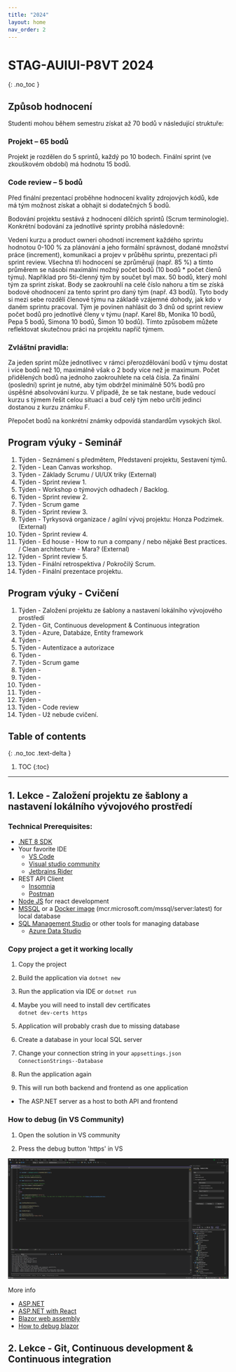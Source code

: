 ```yaml
---
title: "2024"
layout: home
nav_order: 2
---
```


# STAG-AUIUI-P8VT 2024
{: .no_toc }


## Způsob hodnocení
Studenti mohou během semestru získat až 70 bodů v následující struktuře:

### Projekt – 65 bodů
Projekt je rozdělen do 5 sprintů, každý po 10 bodech.
Finální sprint (ve zkouškovém období) má hodnotu 15 bodů.

### Code review – 5 bodů
Před finální prezentací proběhne hodnocení kvality zdrojových kódů, kde má tým možnost získat a obhajit si dodatečných 5 bodů.

Bodování projektu sestává z hodnocení dílčích sprintů (Scrum terminologie). Konkrétní bodování za jednotlivé sprinty probíhá následovně:

Vedení kurzu a product owneri ohodnotí increment každého sprintu hodnotou 0-100 % za plánování a jeho formální správnost, dodané množství práce (increment), komunikaci a projev v průběhu sprintu, prezentaci při sprint review.
Všechna tři hodnocení se zprůměrují (např. 85 %) a tímto průměrem se násobí maximální možný počet bodů (10 bodů * počet členů týmu). Například pro 5ti-členný tým by součet byl max. 50 bodů, který mohl tým za sprint získat. Body se zaokrouhlí na celé číslo nahoru a tím se získá bodové ohodnocení za tento sprint pro daný tým (např. 43 bodů).
Tyto body si mezi sebe rozdělí členové týmu na základě vzájemné dohody, jak kdo v daném sprintu pracoval. Tým je povinen nahlásit do 3 dnů od sprint review počet bodů pro jednotlivé členy v týmu (např. Karel 8b, Monika 10 bodů, Pepa 5 bodů, Simona 10 bodů, Šimon 10 bodů). Tímto způsobem můžete reflektovat skutečnou práci na projektu napříč týmem.

### Zvláštní pravidla:
Za jeden sprint může jednotlivec v rámci přerozdělování bodů v týmu dostat i více bodů než 10, maximálně však o 2 body více než je maximum.
Počet přidělených bodů na jednoho zaokrouhlete na celá čísla.
Za finální (poslední) sprint je nutné, aby tým obdržel minimálně 50% bodů pro úspěšné absolvování kurzu. V případě, že se tak nestane, bude vedoucí kurzu s týmem řešit celou situaci a buď celý tým nebo určití jedinci dostanou z kurzu známku F.

Přepočet bodů na konkrétní známky odpovídá standardům vysokých škol.

## Program výuky - Seminář
1. Týden - Seznámení s předmětem, Představení projektu, Sestavení týmů.
2. Týden - Lean Canvas workshop.
3. Týden - Základy Scrumu / UI/UX triky (External)
4. Týden - Sprint review 1.
5. Týden - Workshop o týmových odhadech / Backlog.
6. Týden - Sprint review 2.
7. Týden - Scrum game
8. Týden - Sprint review 3.
9. Týden -  Tyrkysová organizace / agilní vývoj projektu: Honza Podzimek. (External)
10. Týden - Sprint review 4.
11. Týden - Ed house - How to run a company / nebo nějaké Best practices. / Clean architecture - Mara? (External)
12. Týden - Sprint review 5.
13. Týden - Finální retrospektiva / Pokročilý Scrum.
14. Týden - Finální prezentace projektu.

## Program výuky - Cvičení
1. Týden - Založení projektu ze šablony a nastavení lokálního vývojového prostředí
2. Týden - Git, Continuous development & Continuous integration
3. Týden - Azure, Databáze, Entity framework
4. Týden - 
5. Týden - Autentizace a autorizace
6. Týden -
7. Týden - Scrum game
8. Týden -
9. Týden -
10. Týden -
11. Týden -
12. Týden -
13. Týden - Code review
14. Týden - Už nebude cvičení.

## Table of contents
{: .no_toc .text-delta }

1. TOC
{:toc}

---

## 1. Lekce - Založení projektu ze šablony a nastavení lokálního vývojového prostředí

### Technical Prerequisites:

- [.NET 8 SDK](https://dotnet.microsoft.com/en-us/download/dotnet/8.0)
- Your favorite IDE
    - [VS Code](https://code.visualstudio.com/)
    - [Visual studio community](https://visualstudio.microsoft.com/cs/vs/community/)
    - [Jetbrains Rider](https://www.jetbrains.com/rider/)
- REST API Client
    - [Insomnia](https://insomnia.rest/)
    - [Postman](https://www.postman.com/)
- [Node JS](https://nodejs.org/en/) for react development
- [MSSQL](https://www.google.com/url?sa=t&rct=j&q=&esrc=s&source=web&cd=&ved=2ahUKEwjUwczW8bmDAxU11gIHHZcPB90QFnoECBIQAQ&url=https%3A%2F%2Fwww.microsoft.com%2Fen-us%2Fsql-server%2Fsql-server-downloads&usg=AOvVaw0d74lgRcnfX6ZThGwL_ED6&opi=89978449) or a [Docker image](https://hub.docker.com/_/microsoft-mssql-server) (mcr.microsoft.com/mssql/server:latest) for local database
- [SQL Management Studio](https://learn.microsoft.com/en-us/sql/ssms/download-sql-server-management-studio-ssms?view=sql-server-ver16) or other tools for managing database
  - [Azure Data Studio](https://azure.microsoft.com/en-us/products/data-studio)

### Copy project a get it working locally

1. Copy the project

2. Build the application via `dotnet new`

3. Run the application via IDE or `dotnet run`

4. Maybe you will need to install dev certificates  
   `dotnet dev-certs https `

5. Application will probably crash due to missing database

6. Create a database in your local SQL server

7. Change your connection string in your `appsettings.json` `ConnectionStrings--Database`

8. Run the application again

9. This will run both backend and frontend as one application
  - The ASP.NET server as a host to both API and frontend

### How to debug (in VS Community)

1. Open the solution in VS community

2. Press the debug button 'https' in VS

![Image](./VS_Debug.png)

More info

- [ASP.NET](https://dotnet.microsoft.com/en-us/apps/aspnet)
- [ASP.NET with React](https://learn.microsoft.com/cs-cz/aspnet/core/client-side/spa/react?view=aspnetcore-7.0&tabs=visual-studio)
- [Blazor web assembly](https://learn.microsoft.com/cs-cz/aspnet/core/client-side/spa/react?view=aspnetcore-7.0&tabs=visual-studio)
- [How to debug blazor](https://learn.microsoft.com/en-us/aspnet/core/blazor/debug)

## 2. Lekce - Git, Continuous development & Continuous integration
